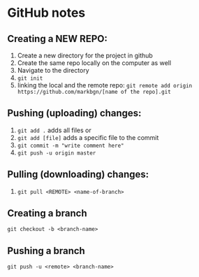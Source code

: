 # GitHub notes 
## Creating a NEW REPO:
1. Create a new directory for the project in github
2. Create the same repo locally on the computer as well
3. Navigate to the directory
4. `git init`
5. linking the local and the remote repo:
    `git remote add origin https://github.com/markbgn/[name of the repo].git`

## Pushing (uploading) changes:
1. `git add .` adds all files
or
2. `git add [file]` adds a specific file to the commit
3. `git commit -m "write comment here"`
4. `git push -u origin master`

## Pulling (downloading) changes:
1. `git pull <REMOTE> <name-of-branch>`

## Creating a branch
`git checkout -b <branch-name>`

## Pushing a branch
`git push -u <remote> <branch-name>`
